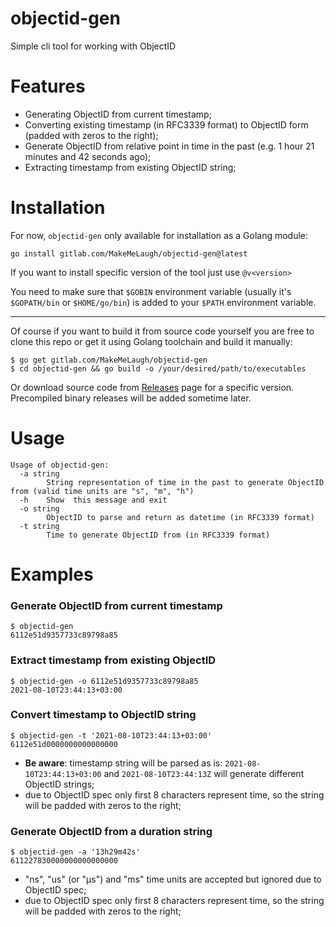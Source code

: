 # objectid-gen

Simple cli tool for working with ObjectID 

# Features

* Generating ObjectID from current timestamp;
* Converting existing timestamp (in RFC3339 format) to ObjectID form (padded with zeros to the right);
* Generate ObjectID from relative point in time in the past (e.g. 1 hour 21 minutes and 42 seconds ago);
* Extracting timestamp from existing ObjectID string;

# Installation

For now, `objectid-gen` only available for installation as a Golang module:

```shell
go install gitlab.com/MakeMeLaugh/objectid-gen@latest
```

If you want to install specific version of the tool just use `@v<version>`

You need to make sure that `$GOBIN` environment variable (usually it's `$GOPATH/bin` or `$HOME/go/bin`) is added to your `$PATH` environment variable.

---

Of course if you want to build it from source code yourself you are free to clone this repo or get it using Golang toolchain and build it manually:

```shell
$ go get gitlab.com/MakeMeLaugh/objectid-gen
$ cd objectid-gen && go build -o /your/desired/path/to/executables
```

Or download source code from [Releases](https://gitlab.com/MakeMeLaugh/objectid-gen/-/releases) page for a specific version. Precompiled binary releases will be added sometime later.

# Usage

```shell
Usage of objectid-gen:
  -a string
        String representation of time in the past to generate ObjectID from (valid time units are "s", "m", "h")
  -h    Show  this message and exit
  -o string
        ObjectID to parse and return as datetime (in RFC3339 format)
  -t string
        Time to generate ObjectID from (in RFC3339 format)
```

# Examples

### Generate ObjectID from current timestamp

```shell
$ objectid-gen
6112e51d9357733c89798a85
```

### Extract timestamp from existing ObjectID

```shell
$ objectid-gen -o 6112e51d9357733c89798a85
2021-08-10T23:44:13+03:00
```

### Convert timestamp to ObjectID string

```shell
$ objectid-gen -t '2021-08-10T23:44:13+03:00'
6112e51d0000000000000000
```

* **Be aware**: timestamp string will be parsed as is: `2021-08-10T23:44:13+03:00` and `2021-08-10T23:44:13Z` will generate different ObjectID strings;
* due to ObjectID spec only first 8 characters represent time, so the string will be padded with zeros to the right;
   
### Generate ObjectID from a duration string

```shell
$ objectid-gen -a '13h29m42s'
611227830000000000000000
```

* "ns", "us" (or "µs") and "ms" time units are accepted but ignored due to ObjectID spec;
* due to ObjectID spec only first 8 characters represent time, so the string will be padded with zeros to the right;